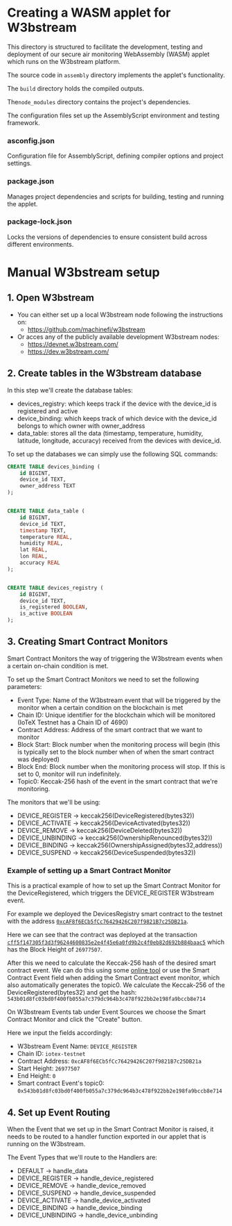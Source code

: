 # Creating a WASM applet for W3bstream
This directory is structured to facilitate the development, testing and deployment of our secure air monitoring WebAssembly (WASM) applet which runs on the W3bstream platform.

The source code in `assembly` directory implements the applet's functionality.

The `build` directory holds the compiled outputs.

The`node_modules` directory contains the project's dependencies.

The configuration files set up the AssemblyScript environment and testing framework.

### asconfig.json
Configuration file for AssemblyScript, defining compiler options and project settings.

### package.json
Manages project dependencies and scripts for building, testing and running the applet.

### package-lock.json
Locks the versions of dependencies to ensure consistent build across different environments.

# Manual W3bstream setup
## 1. Open W3bstream
- You can either set up a local W3bstream node following the instructions on:
    -   https://github.com/machinefi/w3bstream
- Or acces any of the publicly available development W3bstream nodes:
    -   https://devnet.w3bstream.com/
    -   https://dev.w3bstream.com/

## 2. Create tables in the W3bstream database
In this step we'll create the database tables:
- devices_registry: which keeps track if the device with the device_id is registered and active
- device_binding: which keeps track of which device with the device_id belongs to which owner with owner_address
- data_table: stores all the data (timestamp, temperature, humidity, latitude, longitude, accuracy) received from the devices with device_id.

To set up the databases we can simply use the following SQL commands:

```SQL
CREATE TABLE devices_binding (
    id BIGINT,
    device_id TEXT,
    owner_address TEXT
);


CREATE TABLE data_table (
    id BIGINT,
    device_id TEXT,
    timestamp TEXT,
    temperature REAL,
    humidity REAL,
    lat REAL,
    lon REAL,
    accuracy REAL
);


CREATE TABLE devices_registry (
    id BIGINT,
    device_id TEXT,
    is_registered BOOLEAN,
    is_active BOOLEAN
);
```

## 3. Creating Smart Contract Monitors
Smart Contract Monitors the way of triggering the W3bstream events when a certain on-chain condition is met.

To set up the Smart Contract Monitors we need to set the following parameters:
- Event Type: Name of the W3bstream event that will be triggered by the monitor when a certain condition on the blockchain is met
- Chain ID: Unique identifier for the blockchain which will be monitored (IoTeX Testnet has a Chain ID of 4690)
- Contract Address: Address of the smart contract that we want to monitor
- Block Start: Block number when the monitoring process will begin (this is typically set to the block number when of when the smart contract was deployed)
- Block End: Block number when the monitoring process will stop. If this is set to 0, monitor will run indefinitely.
- Topic0: Keccak-256 hash of the event in the smart contract that we're monitoring.

The monitors that we'll be using:
- DEVICE_REGISTER -> keccak256(DeviceRegistered(bytes32))
- DEVICE_ACTIVATE -> keccak256(DeviceActivated(bytes32))
- DEVICE_REMOVE -> keccak256(DeviceDeleted(bytes32))
- DEVICE_UNBINDING -> keccak256(OwnershipRenounced(bytes32))
- DEVICE_BINDING -> keccak256(OwnershipAssigned(bytes32,address))
- DEVICE_SUSPEND -> keccak256(DeviceSuspended(bytes32))

### Example of setting up a Smart Contract Monitor
This is a practical example of how to set up the Smart Contract Monitor for the DeviceRegistered, which triggers the DEVICE_REGISTER W3bstream event.

For example we deployed the DevicesRegistry smart contract to the testnet with the address [`0xcAF8f6ECb5fCc76429426C207f9821B7c25DB21a`](https://testnet.iotexscan.io/address/io1etu0dm94lnrkg22zdss8lxppklp9mvs6e64l4w).

Here we can see that the contract was deployed at the transaction [`cff5f147305f3d3f96244600835e2e4f45e6a0fd9b2c4f0eb82d692b884baac5`](https://testnet.iotexscan.io/tx/cff5f147305f3d3f96244600835e2e4f45e6a0fd9b2c4f0eb82d692b884baac5) which has the Block Height of `26977507`.

After this we need to calculate the Keccak-256 hash of the desired smart contract event. We can do this using some [online tool](https://emn178.github.io/online-tools/keccak_256.html) or use the Smart Contract Event field when adding the Smart Contract event monitor, which also automatically generates the topic0. We calculate the Keccak-256 of the DeviceRegistered(bytes32) and get the hash: `543b01d8fc03bd0f400fb055a7c379dc964b3c478f922bb2e198fa9bccb8e714`

On W3bstream Events tab under Event Sources we choose the Smart Contract Monitor and click the "Create" button.

Here we input the fields accordingly:
- W3bstream Event Name: `DEVICE_REGISTER`
- Chain ID: `iotex-testnet`
- Contract Address: `0xcAF8f6ECb5fCc76429426C207f9821B7c25DB21a`
- Start Height: `26977507`
- End Height: `0`
- Smart contract Event's topic0: `0x543b01d8fc03bd0f400fb055a7c379dc964b3c478f922bb2e198fa9bccb8e714`

## 4. Set up Event Routing
When the Event that we set up in the Smart Contract Monitor is raised, it needs to be routed to a handler function exported in our applet that is running on the W3bstream.

The Event Types that we'll route to the Handlers are:
- DEFAULT -> handle_data
- DEVICE_REGISTER -> handle_device_registered
- DEVICE_REMOVE -> handle_device_removed
- DEVICE_SUSPEND -> handle_device_suspended
- DEVICE_ACTIVATE -> handle_device_activated
- DEVICE_BINDING -> handle_device_binding
- DEVICE_UNBINDING -> handle_device_unbinding
